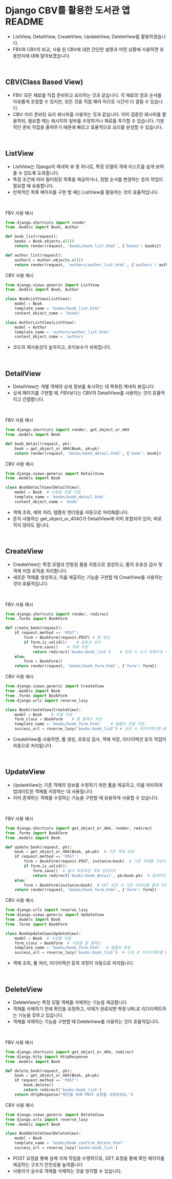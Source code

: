 # Django CBV를 활용한 도서관 앱 README

- ListView, DetailView, CreateView, UpdateView, DeleteView를 활용하였습니다.
- FBV와 CBV의 비교, 사용 된 CBV에 대한 간단한 설명과 어떤 상황에 사용하면 유용한지에 대해 알아보겠습니다.
  
<br>

## CBV(Class Based View)
- FBV: 모든 재료를 직접 준비하고 요리하는 것과 같습니다. 각 재료의 양과 순서를 자유롭게 조절할 수 있지만, 모든 것을 직접 해야 하므로 시간이 더 걸릴 수 있습니다.
- CBV: 미리 준비된 요리 레시피를 사용하는 것과 같습니다. 이미 검증된 레시피를 활용하되, 필요할 때는 레시피의 일부를 수정하거나 재료를 추가할 수 있습니다. 기본적인 준비 작업을 줄여주기 때문에 빠르고 효율적으로 요리를 완성할 수 있습니다.

<br>

## ListView

- ListView는 Django의 제네릭 뷰 중 하나로, 특정 모델의 객체 리스트를 쉽게 보여줄 수 있도록 도와줍니다.
- 특정 조건에 따라 필터링된 목록을 제공하거나, 정렬 순서를 변경하는 등의 작업이 필요할 때 유용합니다.
- 반복적인 목록 페이지를 구현 할 때는 ListView를 활용하는 것이 효율적입니다.

<br>

FBV 사용 예시
```python
from django.shortcuts import render
from .models import Book, Author

def book_list(request):
    books = Book.objects.all()
    return render(request, 'books/book_list.html', {'books': books})

def author_list(request):
    authors = Author.objects.all()
    return render(request, 'authors/author_list.html', {'authors': authors})
```

CBV 사용 예시
```python
from django.views.generic import ListView
from .models import Book, Author

class BookListView(ListView):
    model = Book
    template_name = 'books/book_list.html'
    context_object_name = 'books'

class AuthorListView(ListView):
    model = Author
    template_name = 'authors/author_list.html'
    context_object_name = 'authors'
```
- 코드의 재사용성이 높아지고, 유지보수가 쉬워집니다.

<br>

## DetailView
- DetailView는 개별 객체의 상세 정보를 표시하는 데 특화된 제네릭 뷰입니다
- 상세 페이지를 구현할 때, FBV보다는 CBV의 DetailView를 사용하는 것이 효율적이고 간결합니다.

<br>

FBV 사용 예시
```python
from django.shortcuts import render, get_object_or_404
from .models import Book

def book_detail(request, pk):
    book = get_object_or_404(Book, pk=pk)
    return render(request, 'books/book_detail.html', {'book': book})
```

CBV 사용 예시
```python
from django.views.generic import DetailView
from .models import Book

class BookDetailView(DetailView):
    model = Book  # 사용할 모델 지정
    template_name = 'books/book_detail.html'
    context_object_name = 'book'
```
- 객체 조회, 예외 처리, 템플릿 렌더링을 자동으로 처리해줍니다.
- 흔히 사용하는 get_object_or_404()가 DetailView에 이미 포함되어 있어, 따로 적지 않아도 됩니다.

<br>

## CreateView
- CreateView는 특정 모델과 연동된 폼을 자동으로 생성하고, 폼의 유효성 검사 및 객체 저장 로직을 처리합니다.
- 새로운 객체를 생성하고, 이를 제출하는 기능을 구현할 때 CreatView를 사용하는 것이 효율적입니다.
<br>

FBV 사용 예시
```python
from django.shortcuts import render, redirect
from .forms import BookForm

def create_book(request):
    if request.method == 'POST':
        form = BookForm(request.POST) # 폼 생성
        if form.is_valid():    # 유효성 검사
            form.save()    # 객체 저장
            return redirect('books:book_list')    # 성공 시 도서 목록으로 리다이렉션
    else:
        form = BookForm()
    return render(request, 'books/book_form.html', {'form': form})
```

CBV 사용 예시
```python
from django.views.generic import CreateView
from .models import Book
from .forms import BookForm
from django.urls import reverse_lazy

class BookCreateView(CreateView):
    model = Book    # 모델 지정
    form_class = BookForm    # 폼 클래스 지정
    template_name = 'books/book_form.html'    # 템플릿 파일 지정
    success_url = reverse_lazy('books:book_list') # 성공 시 리다이렉션할 URL 지정
```
- CreateView를 사용하면, 폼 생성, 유효성 검사, 객체 저장, 리다이렉션 등의 작업이 자동으로 처리됩니다.

<br>

## UpdateView
- UpdateView는 기존 객체의 정보를 수정하기 위한 폼을 제공하고, 이를 처리하여 업데이트된 객체를 저장하는 데 사용됩니다.
- 이미 존재하는 객체를 수정하는 기능을 구현할 때 유용하게 사용할 수 있습니다.

<br>

FBV 사용 예시
```python
from django.shortcuts import get_object_or_404, render, redirect
from .forms import BookForm
from .models import Book

def update_book(request, pk):
    book = get_object_or_404(Book, pk=pk)  # 기존 객체 조회
    if request.method == 'POST':
        form = BookForm(request.POST, instance=book)  # 기존 객체를 기반으로 폼 생성
        if form.is_valid():
            form.save()  # 폼이 유효하면 객체 업데이트
            return redirect('books:book_detail', pk=book.pk)  # 업데이트 후 리다이렉트
    else:
        form = BookForm(instance=book)  # GET 요청 시 기존 데이터를 폼에 미리 채움
    return render(request, 'books/book_form.html', {'form': form})
```

CBV 사용 예시
```python
from django.urls import reverse_lazy
from django.views.generic import UpdateView
from .models import Book
from .forms import BookForm

class BookUpdateView(UpdateView):
    model = Book  # 수정할 모델
    form_class = BookForm  # 사용할 폼 클래스
    template_name = 'books/book_form.html'  # 템플릿 파일
    success_url = reverse_lazy('books:book_list')  # 수정 후 리다이렉트할 URL
```
- 객체 조회, 폼 처리, 리다이렉션 등의 과정이 자동으로 처리됩니다.

<br>

## DeleteView
- DeleteView는 특정 모델 객체를 삭제하는 기능을 제공합니다
- 객체를 삭제하기 전에 확인을 요청하고, 삭제가 완료되면 특정 URL로 리다이렉트하는 기능을 갖추고 있습니다.
- 객체를 삭제하는 기능을 구현할 때 DeleteView를 사용하는 것이 효율적입니다.

<br>

FBV 사용 예시
```python
from django.shortcuts import get_object_or_404, redirect
from django.http import HttpResponse
from .models import Book

def delete_book(request, pk):
    book = get_object_or_404(Book, pk=pk)
    if request.method == 'POST':
        book.delete()
        return redirect('books:book_list')
    return HttpResponse("확인을 위해 POST 요청을 사용하세요.")
```

CBV 사용 예시
```python
from django.views.generic import DeleteView
from django.urls import reverse_lazy
from .models import Book

class BookDeleteView(DeleteView):
    model = Book
    template_name = 'books/book_confirm_delete.html'
    success_url = reverse_lazy('books:book_list')
```
- POST 요청을 통해 실제 삭제 작업을 수행하므로, GET 요청을 통해 확인 페이지를 제공하는 구조가 안전성을 높여줍니다
- 사용자가 실수로 객체를 삭제하는 것을 방지할 수 있습니다.

